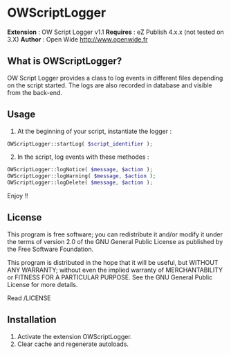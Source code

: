 OWScriptLogger
==============

__Extension__ : OW Script Logger v1.1
__Requires__ : eZ Publish 4.x.x (not tested on 3.X)
__Author__ : Open Wide <http://www.openwide.fr>

What is OWScriptLogger?
-------------------

OW Script Logger provides a class to log events in different files depending on the script started. The logs are also recorded in database and visible from the back-end.
 
Usage
------
1. At the beginning of your script, instantiate the logger :
```php
OWScriptLogger::startLog( $script_identifier );
```

2. In the script, log events with these methodes :
```php
OWScriptLogger::logNotice( $message, $action );
OWScriptLogger::logWarning( $message, $action );
OWScriptLogger::logDelete( $message, $action );
```

Enjoy !!


License
-------

This program is free software; you can redistribute it and/or
modify it under the terms of version 2.0 of the GNU General
Public License as published by the Free Software Foundation.

This program is distributed in the hope that it will be useful,
but WITHOUT ANY WARRANTY; without even the implied warranty of
MERCHANTABILITY or FITNESS FOR A PARTICULAR PURPOSE. See the
GNU General Public License for more details.

Read /LICENSE


Installation
------------

1. Activate the extension OWScriptLogger.
2. Clear cache and regenerate autoloads.

